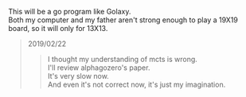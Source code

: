 This will be a go program like Golaxy.<br>
Both my computer and my father aren't strong enough to play a 19X19 board, so it will only for 13X13.<br>
>2019/02/22<br>
>>I thought my understanding of mcts is wrong.<br>
>>I'll review alphagozero's paper.<br>
>>It's very slow now.<br>
>>And even it's not correct now, it's just my imagination.

